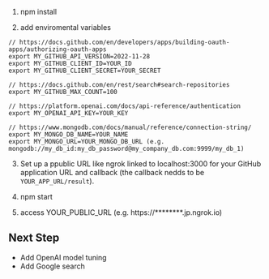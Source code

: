 1. npm install

2. add enviromental variables

```
// https://docs.github.com/en/developers/apps/building-oauth-apps/authorizing-oauth-apps
export MY_GITHUB_API_VERSION=2022-11-28
export MY_GITHUB_CLIENT_ID=YOUR_ID
export MY_GITHUB_CLIENT_SECRET=YOUR_SECRET

// https://docs.github.com/en/rest/search#search-repositories
export MY_GITHUB_MAX_COUNT=100

// https://platform.openai.com/docs/api-reference/authentication
export MY_OPENAI_API_KEY=YOUR_KEY

// https://www.mongodb.com/docs/manual/reference/connection-string/
export MY_MONGO_DB_NAME=YOUR_NAME
export MY_MONGO_URL=YOUR_MONGO_DB_URL (e.g. mongodb://my_db_id:my_db_password@my_company_db.com:9999/my_db_1)

```

3. Set up a ppublic URL like ngrok linked to localhost:3000 for your GitHub application URL and callback (the callback nedds to be `YOUR_APP_URL/result`).

4. npm start

5. access YOUR_PUBLIC_URL (e.g. https://********.jp.ngrok.io)

## Next Step

- Add OpenAI model tuning 
- Add Google search



